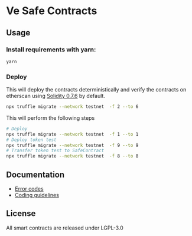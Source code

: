 Ve Safe Contracts
=====================

Usage
-----
### Install requirements with yarn:

```bash
yarn
```

### Deploy

This will deploy the contracts deterministically and verify the contracts on etherscan using [Solidity 0.7.6](https://github.com/ethereum/solidity/releases/tag/v0.7.6) by default.


```bash
npx truffle migrate --network testnet  -f 2 --to 6
```

This will perform the following steps

```bash
# Deploy
npx truffle migrate --network testnet  -f 1 --to 1
# Deploy token test
npx truffle migrate --network testnet  -f 9 --to 9
# Transfer token test to SafeContract
npx truffle migrate --network testnet  -f 8 --to 8
```


Documentation
-------------
- [Error codes](docs/error_codes.md)
- [Coding guidelines](docs/guidelines.md)


License
-------
All smart contracts are released under LGPL-3.0
